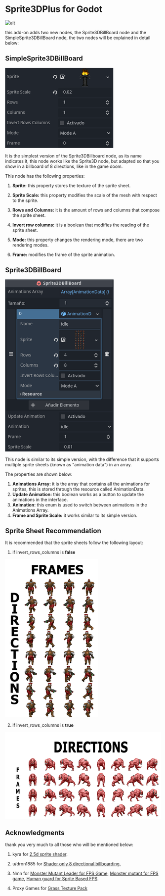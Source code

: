 # Sprite3DPlus for Godot

![alt](assets\Animation.gif)

this add-on adds two new nodes, the Sprite3DBillBoard node and the SimpleSprite3DBillBoard node, the two nodes will be explained in detail below:

## SimpleSprite3DBillBoard

![SimpleSprite3DBillBoard](assets/SimpleSprite3DBillBoard.png)

It is the simplest version of the Sprite3DBillboard node, as its name indicates it, this node works like the Sprite3D node, but adapted so that you show in a billboard of 8 directions, like in the game doom.

This node has the following properties:

1. **Sprite:** this property stores the texture of the sprite sheet.

2. **Sprite Scale:** this property modifies the scale of the mesh with respect to the sprite.

3. **Rows and Columns:** it is the amount of rows and columns that compose the sprite sheet.

4. **Invert row columns:** it is a boolean that modifies the reading of the sprite sheet.

5. **Mode:** this property changes the rendering mode, there are two rendering modes.

6. **Frame:** modifies the frame of the sprite animation.

## Sprite3DBillBoard

![Sprite3DBillBoard](assets/Sprite3DBillBoard.png)

This node is similar to its simple version, with the difference that it supports multiple sprite sheets (known as "animation data") in an array.

The properties are shown below:

1. **Animations Array:** it is the array that contains all the animations for sprites, this is stored through the resource called AnimationData.
2. **Update Animation:** this boolean works as a button to update the animations in the interface.
3. **Animation:** this enum is used to switch between animations in the Animations Array.
4. **Frame and Sprite Scale:** it works similar to its simple version.

## Sprite Sheet Recommendation

It is recommended that the sprite sheets follow the following layout:

1. if invert_rows_columns is **false**

<img src = "assets/indication-1.png" width = 300px>

2. if invert_rows_columns is **true**

<img src = "assets/indication-2.png" height = 280px>

## Acknowledgments

thank you very much to all those who will be mentioned below:

1. kyra for [2.5d sprite shader](https://godotshaders.com/shader/2-5d-sprite-shader/).

2. u/dron1885 for [Shader only 8 directional billboarding.](https://www.reddit.com/r/godot/comments/13fgdek/shader_only_8_directional_billboarding/)

3. Nmn for [Monster Mutant Leader for FPS Game](https://opengameart.org/content/monster-mutant-leader-for-fps-game), [Monster mutant for FPS game](https://opengameart.org/content/monster-mutant-for-fps-game), [Human guard for Sprite Based FPS](https://opengameart.org/content/human-guard-for-sprite-based-fps).

4. Proxy Games for [Grass Texture Pack](https://opengameart.org/content/grass-texture-pack)